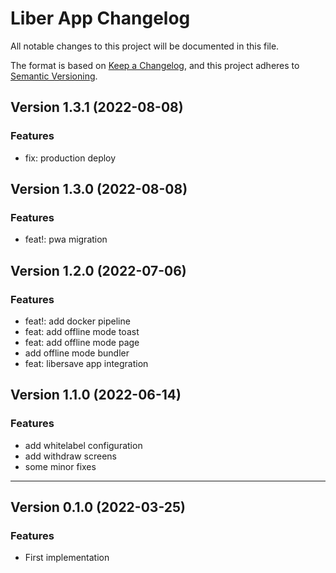 # Liber App Changelog
All notable changes to this project will be documented in this file.

The format is based on [Keep a Changelog](https://keepachangelog.com/en/1.0.0/),
and this project adheres to [Semantic Versioning](https://semver.org/spec/v2.0.0.html).

## Version 1.3.1 (2022-08-08)
### Features
* fix: production deploy

## Version 1.3.0 (2022-08-08)
### Features
* feat!: pwa migration

## Version 1.2.0 (2022-07-06)
### Features
* feat!: add docker pipeline
* feat: add offline mode toast
* feat: add offline mode page
* add offline mode bundler
* feat: libersave app integration

## Version 1.1.0 (2022-06-14)
### Features
* add whitelabel configuration
* add withdraw screens
* some minor fixes

******
## Version 0.1.0 (2022-03-25)

### Features
- First implementation
